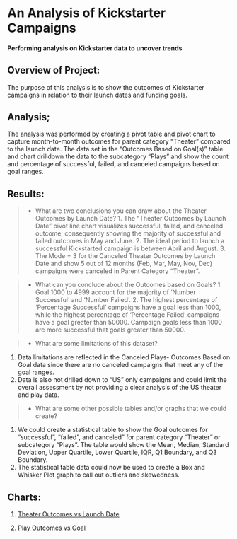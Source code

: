# An Analysis of Kickstarter Campaigns
#### Performing analysis on Kickstarter data to uncover trends

## Overview of Project:

The purpose of this analysis is to show the outcomes of Kickstarter campaigns in relation to their launch dates and funding goals.

## Analysis;

The analysis was performed by creating a pivot table and pivot chart to capture month-to-month outcomes for parent category “Theater” compared to the launch date. The data set in the “Outcomes Based on Goal(s)” table and chart drilldown the data to the subcategory “Plays” and show the count and percentage of successful, failed, and canceled campaigns based on goal ranges.

## Results:

> * What are two conclusions you can draw about the Theater Outcomes by Launch Date?
    1.	The “Theater Outcomes by Launch Date” pivot line chart visualizes successful, failed, and canceled outcome, consequently showing the majority of successful and failed outcomes in May and June.
    2.	The ideal period to launch a successful Kickstarted campaign is between April and August.
    3.	The Mode = 3 for the Canceled Theater Outcomes by Launch Date and show 5 out of 12 months (Feb, Mar, May, Nov, Dec) campaigns were canceled in Parent Category “Theater”.

> * What can you conclude about the Outcomes based on Goals?
    1.	Goal 1000 to 4999 account for the majority of ‘Number Successful’ and ‘Number Failed’.
    2.	The highest percentage of ‘Percentage Successful’ campaigns have a goal less than 1000, while the highest percentage of ‘Percentage Failed’ campaigns have a goal greater than 50000. Campaign goals less than 1000 are more successful that goals greater than 50000.

> *	What are some limitations of this dataset?
  1.	Data limitations are reflected in the Canceled Plays- Outcomes Based on Goal data since there are no canceled campaigns that meet any of the goal ranges. 
  2.	Data is also not drilled down to “US” only campaigns and could limit the overall assessment by not providing a clear analysis of the US theater and play data.

> *	What are some other possible tables and/or graphs that we could create?
  1.	We could create a statistical table to show the Goal outcomes for “successful”, “failed”, and canceled” for parent category “Theater” or subcategory “Plays”. The table would show the Mean, Median, Standard Deviation, Upper Quartile, Lower Quartile, IQR, Q1 Boundary, and Q3 Boundary.
  2.	The statistical table data could now be used to create a Box and Whisker Plot graph to call out outliers and skewedness.

## Charts:

1. [Theater Outcomes vs Launch Date](https://user-images.githubusercontent.com/95396477/147617173-832dbcfe-127a-4fed-a63c-d9a4f0a3a4c8.png)

2. [Play Outcomes vs Goal](https://user-images.githubusercontent.com/95396477/147617018-8f99a447-4b82-49ef-8ed4-74864431ec5b.png)
